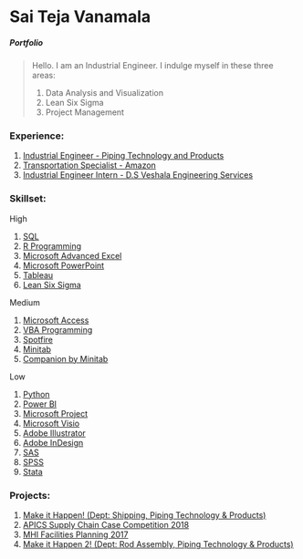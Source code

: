 # Sai Teja Vanamala
##### *Portfolio*
> Hello. I am an Industrial Engineer. I indulge myself in these three areas:
>
>1. Data Analysis and Visualization
>2. Lean Six Sigma
>3. Project Management

### Experience:
1. [Industrial Engineer - Piping Technology and Products]()
1. [Transportation Specialist - Amazon]() 
1. [Industrial Engineer Intern - D.S Veshala Engineering Services]()


### Skillset:
High
1.	[SQL](https://github.com/saitejavanamala/Portfolio/blob/master/SQL/SQL_Concepts_Projects.md)
2.  [R Programming](https://github.com/saitejavanamala/Portfolio/blob/master/R/R_Concepts_Projects.md)
3.	[Microsoft Advanced Excel](https://github.com/saitejavanamala/Portfolio/blob/master/Microsoft%20Advanced%20Excel/readme.md)
4.	[Microsoft PowerPoint](https://github.com/saitejavanamala/Portfolio/blob/master/PowerPoint/PowerPoint_Concepts_Projects.md)
5.  [Tableau](https://github.com/saitejavanamala/Portfolio/blob/master/Tableau/Tableau_Concepts_Projects.md)
6.	[Lean Six Sigma](https://github.com/saitejavanamala/Portfolio/blob/master/Lean%20Six%20Sigma/Lean_Six_Sigma_Concepts_Projects.md)

Medium

1. [Microsoft Access](https://github.com/saitejavanamala/Portfolio/tree/master/Microsoft%20Access)
2. [VBA Programming](https://github.com/saitejavanamala/Portfolio/tree/master/VBA%20Programming)
4.	[Spotfire](https://github.com/saitejavanamala/Portfolio/blob/master/Spotfire/Spotfire_Concepts_Projects.md)
2.	[Minitab](https://github.com/saitejavanamala/Portfolio/blob/master/Statistical%20Analysis/Minitab_Concepts_Projects.md)
17. [Companion by Minitab](https://github.com/saitejavanamala/Portfolio/blob/master/Companion%20by%20Minitab/Companion_Concepts_Projects.md)

Low
1.	[Python](https://github.com/saitejavanamala/Portfolio/blob/master/Python/Python_Concepts_Projects.md)
3.	[Power BI]()
14.	[Microsoft Project]()
4.	[Microsoft Visio]()
15.	[Adobe Illustrator]()
16.	[Adobe InDesign]()
18. [SAS]()
19. [SPSS]()
20. [Stata]()

### Projects:

1. [Make it Happen! (Dept: Shipping, Piping Technology & Products)]()
2. [APICS Supply Chain Case Competition 2018]()
3. [MHI Facilities Planning 2017]()
4. [Make it Happen 2! (Dept: Rod Assembly, Piping Technology & Products)]()
